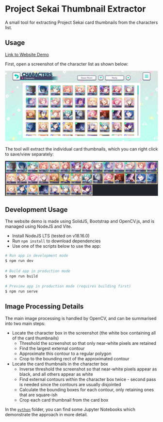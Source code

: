 # Project Sekai Thumbnail Extractor

A small tool for extracting Project Sekai card thumbnails from the characters list.

## Usage

[Link to Website Demo](https://ace4896.github.io/project-sekai-thumbnail-extractor/)

First, open a screenshot of the character list as shown below:

![Character List](./docs/character-list.jpg)

The tool will extract the individual card thumbnails, which you can right click to save/view separately:

![Extracted Thumbnails](./docs/extracted-thumbnails.jpg)

## Development Usage

The website demo is made using SolidJS, Bootstrap and OpenCV.js, and is managed using NodeJS and Vite.

- Install NodeJS LTS (tested on v18.16.0)
- Run `npm install` to download dependencies
- Use one of the scripts below to use the app:

```bash
# Run app in development mode
$ npm run dev

# Build app in production mode
$ npm run build

# Preview app in production mode (requires building first)
$ npm run serve
```

## Image Processing Details

The main image processing is handled by OpenCV, and can be summarised into two main steps:

- Locate the character box in the screenshot (the white box containing all of the card thumbnails)
  - Threshold the screenshot so that only near-white pixels are retained
  - Find the largest external contour
  - Approximate this contour to a regular polygon
  - Crop to the bounding rect of the approximated contour
- Locate the card thumbnails in the character box
  - Inverse threshold the screenshot so that near-white pixels appear as black, and all others appear as white
  - Find external contours within the character box twice - second pass is needed since the contours are usually disjointed
  - Calculate the bounding boxes for each contour, only retaining ones that are square-ish
  - Crop each card thumbnail from the card box

In the [`python`](./python/README.md) folder, you can find some Jupyter Notebooks which demonstrate the approach in more detail.
